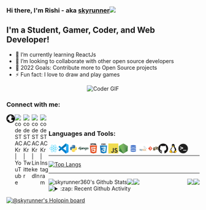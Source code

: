 ### Hi there, I'm Rishi - aka [skyrunner][website]<img src="https://media.giphy.com/media/mGcNjsfWAjY5AEZNw6/giphy.gif" width="50">


## I'm a Student, Gamer, Coder, and Web Developer!
- 🌱 I’m currently learning ReactJs
- 👯 I’m looking to collaborate with other open source developers
- 🥅 2022 Goals: Contribute more to Open Source projects
- ⚡ Fun fact: I love to draw and play games

<p  align="center"><img src="https://media.giphy.com/media/SWoSkN6DxTszqIKEqv/giphy.gif" alt="Coder GIF" width="500" height="400">


### Connect with me:


[<img align="left" alt="codeSTACKr.com" width="22px" src="https://raw.githubusercontent.com/iconic/open-iconic/master/svg/globe.svg" />][website]
[<img align="left" alt="codeSTACKr | YouTube" width="22px" src="https://cdn.jsdelivr.net/npm/simple-icons@v3/icons/youtube.svg" />][youtube]
[<img align="left" alt="codeSTACKr | Twitter" width="22px" src="https://cdn.jsdelivr.net/npm/simple-icons@v3/icons/twitter.svg" />][twitter]
[<img align="left" alt="codeSTACKr | LinkedIn" width="22px" src="https://cdn.jsdelivr.net/npm/simple-icons@v3/icons/linkedin.svg" />][linkedin]
[<img align="left" alt="codeSTACKr | Instagram" width="22px" src="https://cdn.jsdelivr.net/npm/simple-icons@v3/icons/instagram.svg" />][instagram]

<br>


### Languages and Tools:

<img align="left" alt="Visual Studio Code" width="26px" src="https://raw.githubusercontent.com/github/explore/80688e429a7d4ef2fca1e82350fe8e3517d3494d/topics/react/react.png" />
<img align="left" alt="Visual Studio Code" width="26px" src="https://raw.githubusercontent.com/github/explore/80688e429a7d4ef2fca1e82350fe8e3517d3494d/topics/visual-studio-code/visual-studio-code.png" />
<img align="left" alt="HTML5" width="26px" src="https://raw.githubusercontent.com/github/explore/80688e429a7d4ef2fca1e82350fe8e3517d3494d/topics/python/python.png" />
<img align="left" alt="HTML5" width="26px" src="https://raw.githubusercontent.com/github/explore/80688e429a7d4ef2fca1e82350fe8e3517d3494d/topics/django/django.png" />
<img align="left" alt="HTML5" width="26px" src="https://raw.githubusercontent.com/github/explore/80688e429a7d4ef2fca1e82350fe8e3517d3494d/topics/html/html.png" />
<img align="left" alt="CSS3" width="26px" src="https://raw.githubusercontent.com/github/explore/80688e429a7d4ef2fca1e82350fe8e3517d3494d/topics/css/css.png" />
<img align="left" alt="JavaScript" width="26px" src="https://raw.githubusercontent.com/github/explore/80688e429a7d4ef2fca1e82350fe8e3517d3494d/topics/javascript/javascript.png" />
<img align="left" alt="Node.js" width="26px" src="https://raw.githubusercontent.com/github/explore/80688e429a7d4ef2fca1e82350fe8e3517d3494d/topics/nodejs/nodejs.png" />
<img align="left" alt="SQL" width="26px" src="https://raw.githubusercontent.com/github/explore/80688e429a7d4ef2fca1e82350fe8e3517d3494d/topics/sql/sql.png" />
<img align="left" alt="MySQL" width="26px" src="https://raw.githubusercontent.com/github/explore/80688e429a7d4ef2fca1e82350fe8e3517d3494d/topics/mysql/mysql.png" />
<img align="left" alt="Git" width="26px" src="https://raw.githubusercontent.com/github/explore/80688e429a7d4ef2fca1e82350fe8e3517d3494d/topics/git/git.png" />
<img align="left" alt="GitHub" width="26px" src="https://raw.githubusercontent.com/github/explore/78df643247d429f6cc873026c0622819ad797942/topics/github/github.png" />
<img align="left" alt="Linux" width="26px" src="https://raw.githubusercontent.com/github/explore/80688e429a7d4ef2fca1e82350fe8e3517d3494d/topics/linux/linux.png" />
<img align="left" alt="Linux" width="26px" src="https://raw.githubusercontent.com/github/explore/80688e429a7d4ef2fca1e82350fe8e3517d3494d/topics/terminal/terminal.png" />
<br>

---

[![Top Langs](https://github-readme-stats.vercel.app/api/top-langs/?username=skyrunner360&layout=compact&theme=vue)](https://github.com/anuraghazra/github-readme-stats)

---

<img align="left" alt="skyrunner360's Github Stats" src="https://github-readme-stats.vercel.app/api?username=skyrunner360&show_icons=true&hide_border=true&count_private=true&theme=vue" />


<a href="https://github.com/skyrunner360/Code_Friend"> 
  <img align = "left" src="https://github-readme-stats.vercel.app/api/pin/?username=skyrunner360&repo=Code_Friend&theme=vue">
 </a>
 
   <a href="https://github.com/skyrunner360/Ecommerce-Website-Django">
    <img align="right" src="https://github-readme-stats.vercel.app/api/pin/?username=skyrunner360&repo=Ecommerce-Website-Django&theme=vue">
 </a>

<a href="https://github.com/skyrunner360/django_blog"> 
  <img align="left" src="https://github-readme-stats.vercel.app/api/pin/?username=skyrunner360&repo=django_blog&theme=vue">
  </a>

<a href="https://github.com/skyrunner360/ADYPU_Feedback_form_filling_Bot">
  <img align="right" src="https://github-readme-stats.vercel.app/api/pin/?username=skyrunner360&repo=ADYPU_Feedback_form_filling_Bot&theme=vue">
 </a>
 <br>
 <img style="margin-top:5;" align="left" src=https://visitor-badge.laobi.icu/badge?page_id=skyrunner360.skyrunner360>
 
 <details>
  <summary>:zap: Recent Github Activity</summary>
 
<!--START_SECTION:activity-->
1. 🎉 Merged PR [#11](https://github.com/skyrunner360/Code_Friend/pull/11) in [skyrunner360/Code_Friend](https://github.com/skyrunner360/Code_Friend)
2. 🎉 Merged PR [#2](https://github.com/skyrunner360/ADYPU_Feedback_form_filling_Bot/pull/2) in [skyrunner360/ADYPU_Feedback_form_filling_Bot](https://github.com/skyrunner360/ADYPU_Feedback_form_filling_Bot)
3. 🎉 Merged PR [#1](https://github.com/skyrunner360/ADYPU_Feedback_form_filling_Bot/pull/1) in [skyrunner360/ADYPU_Feedback_form_filling_Bot](https://github.com/skyrunner360/ADYPU_Feedback_form_filling_Bot)
<!--END_SECTION:activity-->

</details>


[website]: https://skyrunner360.pythonanywhere.com
[twitter]: https://twitter.com/skyrunner360
[youtube]: https://www.youtube.com/channel/UCCPZDCXDNY2tvec9xb6Ce9A?view_as=subscriber
[instagram]: https://instagram.com/skyrunner360
[linkedin]: https://www.linkedin.com/in/rishi-mathur-334874174/

[![@skyrunner's Holopin board](https://holopin.io/api/user/board?user=skyrunner)](https://holopin.io/@skyrunner)
